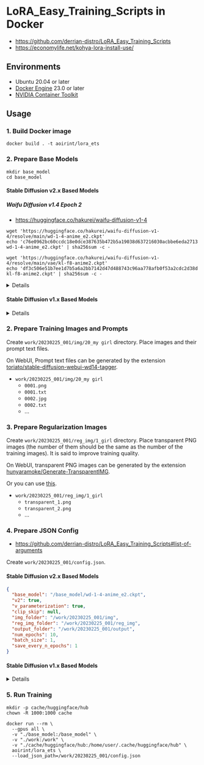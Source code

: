 # LoRA_Easy_Training_Scripts in Docker

- <https://github.com/derrian-distro/LoRA_Easy_Training_Scripts>
- <https://economylife.net/kohya-lora-install-use/>

## Environments

- Ubuntu 20.04 or later
- [Docker Engine](https://docs.docker.com/engine/install/ubuntu/) 23.0 or later
- [NVIDIA Container Toolkit](https://docs.nvidia.com/datacenter/cloud-native/container-toolkit/install-guide.html)

## Usage
### 1. Build Docker image

```shell
docker build . -t aoirint/lora_ets
```

### 2. Prepare Base Models

```shell
mkdir base_model
cd base_model
```

#### Stable Diffusion v2.x Based Models

##### Waifu Diffusion v1.4 Epoch 2

- <https://huggingface.co/hakurei/waifu-diffusion-v1-4>

```shell
wget 'https://huggingface.co/hakurei/waifu-diffusion-v1-4/resolve/main/wd-1-4-anime_e2.ckpt'
echo 'c76e0962bc60ccdc18e0dce387635b472b5a19038d637216030acbbe6eda2713  wd-1-4-anime_e2.ckpt' | sha256sum -c -

wget 'https://huggingface.co/hakurei/waifu-diffusion-v1-4/resolve/main/vae/kl-f8-anime2.ckpt'
echo 'df3c506e51b7ee1d7b5a6a2bb7142d47d488743c96aa778afb0f53a2cdc2d38d  kl-f8-anime2.ckpt' | sha256sum -c -
```

<details>

##### Waifu Diffusion v1.5 Beta 2

- <https://huggingface.co/waifu-diffusion/wd-1-5-beta2>

```shell
wget 'https://huggingface.co/waifu-diffusion/wd-1-5-beta2/resolve/main/checkpoints/wd-1-5-beta2-fp32.safetensors'
echo '764f93581d80b46011039bb388e899f17f7869fce7e7928b060e9a5574bd8f84  wd-1-5-beta2-fp32.safetensors' | sha256sum -c -
```

</details>


#### Stable Diffusion v1.x Based Models

<details>

##### Waifu Diffusion v1.3

- <https://huggingface.co/hakurei/waifu-diffusion-v1-3>

```shell
wget 'https://huggingface.co/hakurei/waifu-diffusion-v1-3/resolve/main/wd-v1-3-full-opt.ckpt'
echo '10912b9a6d773ea7c299c0563d10538ada04ade81837362b6c0c67be4df937c1  wd-v1-3-full-opt.ckpt' | sha256sum -c -
```

##### Anything v5

- <https://civitai.com/models/9409?modelVersionId=29588>

```shell
echo '7f96a1a9ca9b3a3242a9ae95d19284f0d2da8d5282b42d2d974398bf7663a252  anything-v5-prt-re.safetensors' | sha256sum -c -
```

##### Anything v4.5

- <https://huggingface.co/andite/anything-v4.0>

```shell
wget 'https://huggingface.co/andite/anything-v4.0/resolve/main/anything-v4.5.ckpt'
echo 'fbcf965a62d9d82e935d3d17e97522c29f44550aa9e120a6886f19b578521ec5  anything-v4.5.ckpt' | sha256sum -c -
```

##### Anything v4.0

- <https://huggingface.co/andite/anything-v4.0>

```shell
wget 'https://huggingface.co/andite/anything-v4.0/resolve/main/anything-v4.0.ckpt'
echo '3b26c9c497c923a07ab8d55f2921cf44749535e4b0c890c5c37968e4c90e7258  anything-v4.0.ckpt' | sha256sum -c -

wget 'https://huggingface.co/andite/anything-v4.0/resolve/main/anything-v4.0.vae.pt'
echo 'f921fb3f29891d2a77a6571e56b8b5052420d2884129517a333c60b1b4816cdf  anything-v4.0.vae.pt' | sha256sum -c -
```

##### Anything v3

- <https://civitai.com/models/9409?modelVersionId=11162>
- <https://huggingface.co/Linaqruf/anything-v3.0>

```shell
echo '8712e20a5d65b6acaa743e8a74961eadfdf846a2c9a32160d80a80cba13ad475  anything-v3.ckpt' | sha256sum -c -

echo 'f921fb3f29891d2a77a6571e56b8b5052420d2884129517a333c60b1b4816cdf  anything-v3.vae.pt' | sha256sum -c -

# VAE embbeded
echo 'abcaf14e5acb8023c79c3901f8ffc04eb3c646d7793f3b36a439bf09e32868cd  anything-v3-full.safetensors' | sha256sum -c -
```

##### ACertainThing

- <https://huggingface.co/JosephusCheung/ACertainThing>

```shell
wget 'https://huggingface.co/JosephusCheung/ACertainThing/resolve/main/ACertainThing.ckpt'
echo '866946217b513157b12ff9b1eae2279e98ae34ece178e34eac536f2e831c101c  ACertainThing.ckpt' | sha256sum -c -
```

##### ACertainty

- <https://huggingface.co/JosephusCheung/ACertainty>

```shell
wget 'https://huggingface.co/JosephusCheung/ACertainty/resolve/main/ACertainty.ckpt'
echo 'a64573359af0f1071ef01d0dc93df2bc90eb1d0bcf3e26058fbf5aeff37c6462  ACertainty.ckpt' | sha256sum -c -
```

</details>

### 2. Prepare Training Images and Prompts

Create `work/20230225_001/img/20_my girl` directory. Place images and their prompt text files.

On WebUI, Prompt text files can be generated by the extension [toriato/stable-diffusion-webui-wd14-tagger](https://github.com/toriato/stable-diffusion-webui-wd14-tagger).

- `work/20230225_001/img/20_my girl`
  - `0001.png`
  - `0001.txt`
  - `0002.jpg`
  - `0002.txt`
  - ...

### 3. Prepare Regularization Images

Create `work/20230225_001/reg_img/1_girl` directory. Place transparent PNG images (the number of them should be the same as the number of the training images).
It is said to improve training quality.

On WebUI, transparent PNG images can be generated by the extension [hunyaramoke/Generate-TransparentIMG](https://github.com/hunyaramoke/Generate-TransparentIMG).

Or you can use [this](transparent_1.png).

- `work/20230225_001/reg_img/1_girl`
  - `transparent_1.png`
  - `transparent_2.png`
  - ...

### 4. Prepare JSON Config

- <https://github.com/derrian-distro/LoRA_Easy_Training_Scripts#list-of-arguments>

Create `work/20230225_001/config.json`.

#### Stable Diffusion v2.x Based Models

```json
{
  "base_model": "/base_model/wd-1-4-anime_e2.ckpt",
  "v2": true,
  "v_parameterization": true,
  "clip_skip": null,
  "img_folder": "/work/20230225_001/img",
  "reg_img_folder": "/work/20230225_001/reg_img",
  "output_folder": "/work/20230225_001/output",
  "num_epochs": 10,
  "batch_size": 1,
  "save_every_n_epochs": 1
}
```

#### Stable Diffusion v1.x Based Models

<details>

```json
{
  "base_model": "/base_model/ACertainThing.ckpt",
  "img_folder": "/work/20230225_001/img",
  "reg_img_folder": "/work/20230225_001/reg_img",
  "output_folder": "/work/20230225_001/output",
  "num_epochs": 10,
  "batch_size": 1,
  "save_every_n_epochs": 1
}
```

</details>

### 5. Run Training

```shell
mkdir -p cache/huggingface/hub
chown -R 1000:1000 cache

docker run --rm \
  --gpus all \
  -v "./base_model:/base_model" \
  -v "./work:/work" \
  -v "./cache/huggingface/hub:/home/user/.cache/huggingface/hub" \
  aoirint/lora_ets \
  --load_json_path=/work/20230225_001/config.json
```
